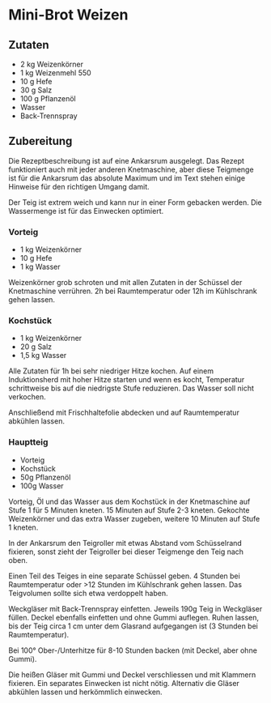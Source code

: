 # Mini-Brot Weizen

## Zutaten
- 2 kg Weizenkörner
- 1 kg Weizenmehl 550
- 10 g Hefe
- 30 g Salz
- 100 g Pflanzenöl
- Wasser
- Back-Trennspray

## Zubereitung

Die Rezeptbeschreibung ist auf eine Ankarsrum ausgelegt. Das Rezept funktioniert auch mit jeder anderen Knetmaschine, aber diese Teigmenge ist für die Ankarsrum das absolute Maximum und im Text stehen einige Hinweise für den richtigen Umgang damit.

Der Teig ist extrem weich und kann nur in einer Form gebacken werden. Die Wassermenge ist für das Einwecken optimiert. 

### Vorteig
- 1 kg Weizenkörner
- 10 g Hefe
- 1 kg Wasser

Weizenkörner grob schroten und mit allen Zutaten in der Schüssel der Knetmaschine verrühren. 2h bei Raumtemperatur oder 12h im Kühlschrank gehen lassen.

### Kochstück
- 1 kg Weizenkörner
- 20 g Salz
- 1,5 kg Wasser

Alle Zutaten für 1h bei sehr niedriger Hitze kochen. Auf einem Induktionsherd mit hoher Hitze starten und wenn es kocht, Temperatur schrittweise bis auf die niedrigste Stufe reduzieren. Das Wasser soll nicht verkochen.

 Anschließend mit Frischhaltefolie abdecken und auf Raumtemperatur abkühlen lassen.

### Hauptteig
- Vorteig
- Kochstück
- 50g Pflanzenöl
- 100g Wasser

Vorteig, Öl und das Wasser aus dem Kochstück in der Knetmaschine auf Stufe 1 für 5 Minuten kneten. 15 Minuten auf Stufe 2-3 kneten. Gekochte Weizenkörner und das extra Wasser zugeben, weitere 10 Minuten auf Stufe 1 kneten.

In der Ankarsrum den Teigroller mit etwas Abstand vom Schüsselrand fixieren, sonst zieht der Teigroller bei dieser Teigmenge den Teig nach oben.

Einen Teil des Teiges in eine separate Schüssel geben. 4 Stunden bei Raumtemperatur oder >12 Stunden im Kühlschrank gehen lassen. Das Teigvolumen sollte sich etwa verdoppelt haben.

Weckgläser mit Back-Trennspray einfetten. Jeweils 190g Teig in Weckgläser füllen. Deckel ebenfalls einfetten und ohne Gummi auflegen. Ruhen lassen, bis der Teig circa 1 cm unter dem Glasrand aufgegangen ist (3 Stunden bei Raumtemperatur).

Bei 100° Ober-/Unterhitze für 8-10 Stunden backen (mit Deckel, aber ohne Gummi).

Die heißen Gläser mit Gummi und Deckel verschliessen und mit Klammern fixieren. Ein separates Einwecken ist nicht nötig. Alternativ die Gläser abkühlen lassen und herkömmlich einwecken.
